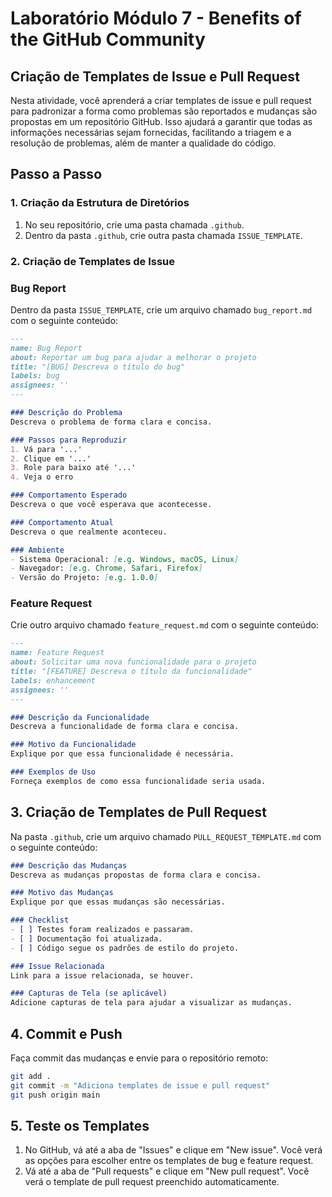 # Laboratório Módulo 7 - Benefits of the GitHub Community

## Criação de Templates de Issue e Pull Request

Nesta atividade, você aprenderá a criar templates de issue e pull request para padronizar a forma como problemas são reportados e mudanças são propostas em um repositório GitHub. Isso ajudará a garantir que todas as informações necessárias sejam fornecidas, facilitando a triagem e a resolução de problemas, além de manter a qualidade do código.

## Passo a Passo

### 1. Criação da Estrutura de Diretórios

1. No seu repositório, crie uma pasta chamada `.github`.
2. Dentro da pasta `.github`, crie outra pasta chamada `ISSUE_TEMPLATE`.

### 2. Criação de Templates de Issue

### Bug Report

Dentro da pasta `ISSUE_TEMPLATE`, crie um arquivo chamado `bug_report.md` com o seguinte conteúdo:

```markdown
---
name: Bug Report
about: Reportar um bug para ajudar a melhorar o projeto
title: "[BUG] Descreva o título do bug"
labels: bug
assignees: ''
---

### Descrição do Problema
Descreva o problema de forma clara e concisa.

### Passos para Reproduzir
1. Vá para '...'
2. Clique em '...'
3. Role para baixo até '...'
4. Veja o erro

### Comportamento Esperado
Descreva o que você esperava que acontecesse.

### Comportamento Atual
Descreva o que realmente aconteceu.

### Ambiente
- Sistema Operacional: [e.g. Windows, macOS, Linux]
- Navegador: [e.g. Chrome, Safari, Firefox]
- Versão do Projeto: [e.g. 1.0.0]
```

### Feature Request

Crie outro arquivo chamado `feature_request.md` com o seguinte conteúdo:

```markdown
---
name: Feature Request
about: Solicitar uma nova funcionalidade para o projeto
title: "[FEATURE] Descreva o título da funcionalidade"
labels: enhancement
assignees: ''
---

### Descrição da Funcionalidade
Descreva a funcionalidade de forma clara e concisa.

### Motivo da Funcionalidade
Explique por que essa funcionalidade é necessária.

### Exemplos de Uso
Forneça exemplos de como essa funcionalidade seria usada.
```

## 3. Criação de Templates de Pull Request

Na pasta `.github`, crie um arquivo chamado `PULL_REQUEST_TEMPLATE.md` com o seguinte conteúdo:

```markdown
### Descrição das Mudanças
Descreva as mudanças propostas de forma clara e concisa.

### Motivo das Mudanças
Explique por que essas mudanças são necessárias.

### Checklist
- [ ] Testes foram realizados e passaram.
- [ ] Documentação foi atualizada.
- [ ] Código segue os padrões de estilo do projeto.

### Issue Relacionada
Link para a issue relacionada, se houver.

### Capturas de Tela (se aplicável)
Adicione capturas de tela para ajudar a visualizar as mudanças.
```

## 4. Commit e Push

Faça commit das mudanças e envie para o repositório remoto:

```bash
git add .
git commit -m "Adiciona templates de issue e pull request"
git push origin main
```

## 5. Teste os Templates

1. No GitHub, vá até a aba de "Issues" e clique em "New issue". Você verá as opções para escolher entre os templates de bug e feature request.
2. Vá até a aba de "Pull requests" e clique em "New pull request". Você verá o template de pull request preenchido automaticamente.
